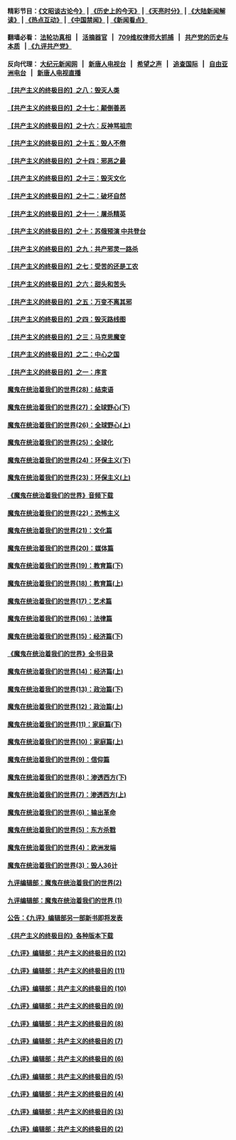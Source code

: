 #### 精彩节目：[《文昭谈古论今》](http://134.209.198.168/wenzhao) | [《历史上的今天》](http://134.209.198.168/today-in-history) | [《天亮时分》](http://134.209.198.168/tianliang) | [《大陆新闻解读》](http://134.209.198.168/ntdtv-comedy) | [《热点互动》](http://134.209.198.168/ntdtv-rdhd)  | [《中国禁闻》](http://134.209.198.168/ntdtv-news) | [《新闻看点》](http://134.209.198.168/news-insight) 

  #### 翻墙必看： [法轮功真相](http://134.209.198.168:10000/videos/truth.html) &nbsp;&nbsp;|&nbsp;&nbsp; [活摘器官](http://134.209.198.168:10000/videos/res/Organs/) &nbsp;&nbsp;|&nbsp;&nbsp; [709维权律师大抓捕](http://134.209.198.168:10000/videos/709/) &nbsp;&nbsp;|&nbsp;&nbsp; [共产党的历史与本质](http://134.209.198.168:10000/videos/ccp.html) &nbsp;&nbsp;| [《九评共产党》](http://134.209.198.168:10000/videos/jiuping/) 

#### 反向代理： [大纪元新闻网](http://134.209.198.168:10080/) &nbsp;&nbsp;|&nbsp;&nbsp; [新唐人电视台](http://134.209.198.168:8000/) &nbsp;&nbsp;|&nbsp;&nbsp; [希望之声](http://134.209.198.168:8200/) &nbsp;&nbsp;|&nbsp;&nbsp; [追查国际](http://134.209.198.168:10010/) &nbsp;&nbsp;|&nbsp;&nbsp; [自由亚洲电台](http://134.209.198.168:9800/) &nbsp;&nbsp;|&nbsp;&nbsp; [新唐人电视直播](http://134.209.198.168/) 

#### [【共产主义的终极目的】之八：毁灭人类](../pages/nsc422/n11108503.md?t=04190938) 

#### [【共产主义的终极目的】之十七：颠倒善恶](../pages/nsc422/n11179782.md?t=04190938) 

#### [【共产主义的终极目的】之十六：反神骂祖宗](../pages/nsc422/n11166798.md?t=04190938) 

#### [【共产主义的终极目的】之十五：毁人不倦](../pages/nsc422/n11166792.md?t=04190938) 

#### [【共产主义的终极目的】之十四：邪恶之最](../pages/nsc422/n11150249.md?t=04190938) 

#### [【共产主义的终极目的】之十三：毁灭文化](../pages/nsc422/n11135227.md?t=04190938) 

#### [【共产主义的终极目的】之十二：破坏自然](../pages/nsc422/n11135214.md?t=04190938) 

#### [【共产主义的终极目的】之十一：屠杀精英](../pages/nsc422/n11118442.md?t=04190938) 

#### [【共产主义的终极目的】之十：苏俄预演 中共登台](../pages/nsc422/n11118424.md?t=04190938) 

#### [【共产主义的终极目的】之九：共产邪灵一路杀](../pages/nsc422/n11114139.md?t=04190938) 

#### [【共产主义的终极目的】之七：受苦的还是工农](../pages/nsc422/n11101809.md?t=04190938) 

#### [【共产主义的终极目的】之六：甜头和苦头](../pages/nsc422/n11096971.md?t=04190938) 

#### [【共产主义的终极目的】之五：万变不离其邪](../pages/nsc422/n11091285.md?t=04190938) 

#### [【共产主义的终极目的】之四：毁灭路线图](../pages/nsc422/n11086284.md?t=04190938) 

#### [【共产主义的终极目的】之三：马克思魔变](../pages/nsc422/n11061941.md?t=04190938) 

#### [【共产主义的终极目的】之二：中心之国](../pages/nsc422/n11047728.md?t=04190938) 

#### [【共产主义的终极目的】之一：序言](../pages/nsc422/n11086077.md?t=04190938) 

#### [魔鬼在统治着我们的世界(28)：结束语](../pages/nsc422/n10936246.md?t=04190938) 

#### [魔鬼在统治着我们的世界(27)：全球野心(下)](../pages/nsc422/n10928319.md?t=04190938) 

#### [魔鬼在统治着我们的世界(26)：全球野心(上)](../pages/nsc422/n10900318.md?t=04190938) 

#### [魔鬼在统治着我们的世界(25)：全球化](../pages/nsc422/n10788205.md?t=04190938) 

#### [魔鬼在统治着我们的世界(24)：环保主义(下)](../pages/nsc422/n10695307.md?t=04190938) 

#### [魔鬼在统治着我们的世界(23)：环保主义(上)](../pages/nsc422/n10688613.md?t=04190938) 

#### [《魔鬼在统治着我们的世界》音频下载](../pages/nsc422/n10635553.md?t=04190938) 

#### [魔鬼在统治着我们的世界(22)：恐怖主义](../pages/nsc422/n10614727.md?t=04190938) 

#### [魔鬼在统治着我们的世界(21)：文化篇](../pages/nsc422/n10597706.md?t=04190938) 

#### [魔鬼在统治着我们的世界(20)：媒体篇](../pages/nsc422/n10586579.md?t=04190938) 

#### [魔鬼在统治着我们的世界(19)：教育篇(下)](../pages/nsc422/n10564808.md?t=04190938) 

#### [魔鬼在统治着我们的世界(18)：教育篇(上)](../pages/nsc422/n10526970.md?t=04190938) 

#### [魔鬼在统治着我们的世界(17)：艺术篇](../pages/nsc422/n10499093.md?t=04190938) 

#### [魔鬼在统治着我们的世界(16)：法律篇](../pages/nsc422/n10485969.md?t=04190938) 

#### [魔鬼在统治着我们的世界(15)：经济篇(下)](../pages/nsc422/n10469975.md?t=04190938) 

#### [《魔鬼在统治着我们的世界》全书目录](../pages/nsc422/n10464261.md?t=04190938) 

#### [魔鬼在统治着我们的世界(14)：经济篇(上)](../pages/nsc422/n10457370.md?t=04190938) 

#### [魔鬼在统治着我们的世界(13)：政治篇(下)](../pages/nsc422/n10448270.md?t=04190938) 

#### [魔鬼在统治着我们的世界(12)：政治篇(上)](../pages/nsc422/n10444576.md?t=04190938) 

#### [魔鬼在统治着我们的世界(11)：家庭篇(下)](../pages/nsc422/n10440961.md?t=04190938) 

#### [魔鬼在统治着我们的世界(10)：家庭篇(上)](../pages/nsc422/n10435448.md?t=04190938) 

#### [魔鬼在统治着我们的世界(9)：信仰篇](../pages/nsc422/n10432159.md?t=04190938) 

#### [魔鬼在统治着我们的世界(8)：渗透西方(下)](../pages/nsc422/n10429603.md?t=04190938) 

#### [魔鬼在统治着我们的世界(7)：渗透西方(上)](../pages/nsc422/n10426013.md?t=04190938) 

#### [魔鬼在统治着我们的世界(6)：输出革命](../pages/nsc422/n10421536.md?t=04190938) 

#### [魔鬼在统治着我们的世界(5)：东方杀戮](../pages/nsc422/n10417707.md?t=04190938) 

#### [魔鬼在统治着我们的世界(4)：欧洲发端](../pages/nsc422/n10414890.md?t=04190938) 

#### [魔鬼在统治着我们的世界(3)：毁人36计](../pages/nsc422/n10411583.md?t=04190938) 

#### [九评编辑部：魔鬼在统治着我们的世界(2)](../pages/nsc422/n10410036.md?t=04190938) 

#### [九评编辑部：魔鬼在统治着我们的世界 (1)](../pages/nsc422/n10406825.md?t=04190938) 

#### [公告：《九评》编辑部另一部新书即将发表](../pages/nsc422/n10405104.md?t=04190938) 

#### [《共产主义的终极目的》各种版本下载](../pages/nsc422/n10022138.md?t=04190938) 

#### [《九评》编辑部：共产主义的终极目的 (12)](../pages/nsc422/n9933272.md?t=04190938) 

#### [《九评》编辑部：共产主义的终极目的 (11)](../pages/nsc422/n9924973.md?t=04190938) 

#### [《九评》编辑部：共产主义的终极目的 (10)](../pages/nsc422/n9920883.md?t=04190938) 

#### [《九评》编辑部：共产主义的终极目的 (9)](../pages/nsc422/n9916363.md?t=04190938) 

#### [《九评》编辑部：共产主义的终极目的 (8)](../pages/nsc422/n9912488.md?t=04190938) 

#### [《九评》编辑部：共产主义的终极目的 (7)](../pages/nsc422/n9901176.md?t=04190938) 

#### [《九评》编辑部：共产主义的终极目的 (6)](../pages/nsc422/n9899359.md?t=04190938) 

#### [《九评》编辑部：共产主义的终极目的 (5)](../pages/nsc422/n9893174.md?t=04190938) 

#### [《九评》编辑部：共产主义的终极目的 (4)](../pages/nsc422/n9891246.md?t=04190938) 

#### [《九评》编辑部：共产主义的终极目的 (3)](../pages/nsc422/n9879879.md?t=04190938) 

#### [《九评》编辑部：共产主义的终极目的 (2)](../pages/nsc422/n9876205.md?t=04190938) 

